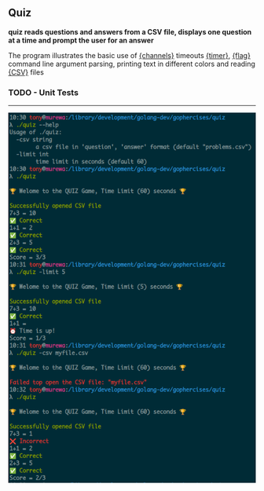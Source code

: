 ## Quiz

**quiz reads questions and answers from a CSV file, displays one question at a time and prompt the user for an answer**

The program illustrates the basic use of [{channels}](https://gobyexample.com/channels) timeouts [{timer}](https://pkg.go.dev/time#Timer), [{flag}](https://pkg.go.dev/flag) command line argument parsing, printing text in different colors and reading [{CSV}](https://pkg.go.dev/encoding/csv) files

### TODO - Unit Tests

---

![screenshot](screenshot.png "Screenshot")
